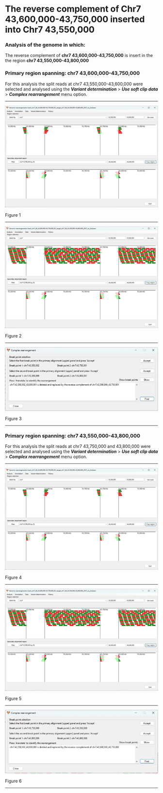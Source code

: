 # The reverse complement of Chr7 43,600,000-43,750,000  inserted into Chr7 43,550,000

### Analysis of the genome in which: 

The reverse complement of **chr7 43,600,000-43,750,000** is insert in the the region **chr7 43,550,000-43,800,000**

### Primary region spanning: chr7 43,600,000-43,750,000 

For this analysis the split reads at chr7 43,550,000-43,600,000 were selected and analysed using the ___Variant determination___ > ___Use soft clip data___ > ___Complex rearrangement___ menu option.<hr />

![image](images/insert_chr7_60_43,600,000-43,750,000_RC_target_chr7_60_43,550,000-43,800,000_ONT_no_2nd_1.jpg)

Figure 1

<hr />

![image](images/insert_chr7_60_43,600,000-43,750,000_RC_target_chr7_60_43,550,000-43,800,000_ONT_no_2nd_1_all.jpg)

Figure 2

<hr />

![image](images/insert_chr7_60_43,600,000-43,750,000_RC_target_chr7_60_43,550,000-43,800,000_ONT_no_2nd_1_results.jpg)

Figure 3

<hr />

### Primary region spanning: chr7 43,550,000-43,800,000

For this analysis the split reads at chr7 43,750,000 and 43,800,000 were selected and analysed using the ___Variant determination___ > ___Use soft clip data___ > ___Complex rearrangement___ menu option.<hr />

![image](images/insert_chr7_60_43,600,000-43,750,000_RC_target_chr7_60_43,550,000-43,800,000_ONT_no_2nd_2.jpg)

Figure 4

<hr />

![image](images/insert_chr7_60_43,600,000-43,750,000_RC_target_chr7_60_43,550,000-43,800,000_ONT_no_2nd_2_all.jpg)

Figure 5

<hr />

![image](images/insert_chr7_60_43,600,000-43,750,000_RC_target_chr7_60_43,550,000-43,800,000_ONT_no_2nd_2_results.jpg)

Figure 6

<hr />

